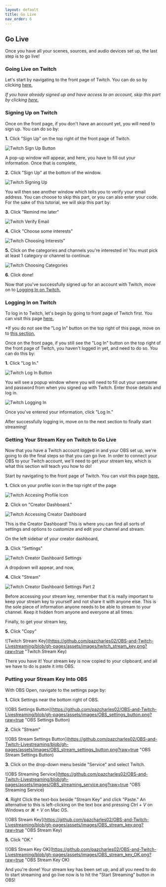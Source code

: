 ```yaml
---
layout: default
title: Go Live
nav_order: 6
---
```


## Go Live

Once you have all your scenes, sources, and audio devices set up, the last step is to go live!

### Going Live on Twitch

Let's start by navigating to the front page of Twitch. You can do so by clicking [here.](https://twitch.tv)

*If you have already signed up and have access to an account, skip this part by clicking [here.](https://pazcharles02.github.io/OBS-and-Twitch-Livestreaming/docs/go-live/#logging-in)*

### Signing Up on Twitch

Once on the front page, if you don't have an account yet, you will need to sign up. You can do so by:

**1.** Click "Sign Up" on the top right of the front page of Twitch.

![Twitch Sign Up Button](https://github.com/pazcharles02/OBS-and-Twitch-Livestreaming/blob/gh-pages/assets/images/twitch_front_page_sign_up.png?raw=true "Twitch Sign Up Button")

A pop-up window will appear, and here, you have to fill out your information. Once that is complete,

**2.** Click "Sign Up" at the bottom of the window.

![Twitch Signing Up](https://github.com/pazcharles02/OBS-and-Twitch-Livestreaming/blob/gh-pages/assets/images/twitch_signing_up.png?raw=true "Twitch Signing Up")

You will then see another window which tells you to verify your email address. You can choose to skip this part, or you can also enter your code. For the sake of this tutorial, we will skip this part by:

**3.** Click "Remind me later"

![Twitch Verify Email](https://github.com/pazcharles02/OBS-and-Twitch-Livestreaming/blob/gh-pages/assets/images/twitch_verify_email.png?raw=true "Twitch Verify Email")

**4.** Click "Choose some interests"

![Twitch Choosing Interests"](https://github.com/pazcharles02/OBS-and-Twitch-Livestreaming/blob/gh-pages/assets/images/twitch_choosing_interests.png?raw=true "Twitch Choosing Interests")

**5.** Click on the categories and channels you're interested in! You must pick at least 1 category or channel to continue.

![Twitch Choosing Categories](https://github.com/pazcharles02/OBS-and-Twitch-Livestreaming/blob/gh-pages/assets/images/twitch_choosing_categories.png?raw=true "Twitch Choosing Categories")

**6.** Click done!

Now that you've successfully signed up for an account with Twitch, move on to [Logging In on Twitch.](https://pazcharles02.github.io/OBS-and-Twitch-Livestreaming/docs/go-live/#logging-in)

### Logging In on Twitch

To log in to Twitch, let's begin by going to front page of Twitch first. You can visit this page [here.](https://twitch.tv)

*If you do not see the "Log In" button on the top right of this page, move on to [this section.](https://pazcharles02.github.io/OBS-and-Twitch-Livestreaming/docs/go-live/#getting-your-stream-key)

Once on the front page, if you still see the "Log In" button on the top right of the front page of Twitch, you haven't logged in yet, and need to do so. You can do this by:

**1.** Click "Log In."

![Twitch Log In Button](https://github.com/pazcharles02/OBS-and-Twitch-Livestreaming/blob/gh-pages/assets/images/twitch_front_page_log_in.png?raw=true "Twitch Log In Button")

You will see a popup window where you will need to fill out your username and password from when you signed up with Twitch. Enter those details and log in.

![Twitch Logging In](https://github.com/pazcharles02/OBS-and-Twitch-Livestreaming/blob/gh-pages/assets/images/twitch_logging_in.png?raw=true "Twitch Logging In")

Once you've entered your information, click "Log In."

After successfully logging in, move on to the next section to finally start streaming!

### Getting Your Stream Key on Twitch to Go Live

Now that you have a Twitch account logged in and your OBS set up, we're going to do the final steps so that you can go live. In order to connect your OBS to your Twitch account, we'll need to get your stream key, which is what this section will teach you how to do!

Start by navigating to the front page of Twitch. You can visit this page [here.](https://twitch.tv)

**1.** Click on your profile icon in the top right of the page

![Twitch Accesing Profile Icon](https://github.com/pazcharles02/OBS-and-Twitch-Livestreaming/blob/gh-pages/assets/images/twitch_access_profile_icon.png?raw=true "Twitch Accessing Profile Icon")

**2.** Click on "Creator Dashboard."

![Twitch Accessing Creator Dashboard](https://github.com/pazcharles02/OBS-and-Twitch-Livestreaming/blob/gh-pages/assets/images/twitch_creator_dashboard_icon.png?raw=true "Twitch Accessing Creator Dashboard")

This is the Creator Dashboard! This is where you can find all sorts of settings and options to customize and edit your channel and stream.

On the left sidebar of your creator dashboard,

**3.** Click "Settings"

![Twitch Creator Dashboard Settings](https://github.com/pazcharles02/OBS-and-Twitch-Livestreaming/blob/gh-pages/assets/images/twitch_creator_dashboard_step1.png?raw=true "Twitch Creator Dashboard Settings")

A dropdown will appear, and now,

**4.** Click "Stream"

![Twitch Creator Dashboard Settings Part 2](https://github.com/pazcharles02/OBS-and-Twitch-Livestreaming/blob/gh-pages/assets/images/twitch_creator_dashboard_step2.png?raw=true "Twitch Creator Dashboard Settings Part 2")

Before accessing your stream key, remember that it is really important to keep your stream key to yourself and not share it with anyone else. This is the sole piece of information anyone needs to be able to stream to your channel. Keep it hidden from anyone and everyone at all times.

Finally, to get your stream key, 

**5.** Click "Copy"

![Twitch Stream Key](https://github.com/pazcharles02/OBS-and-Twitch-Livestreaming/blob/gh-pages/assets/images/twitch_stream_key.png?raw=true "Twitch Stream Key)

There you have it! Your stream key is now copied to your clipboard, and all we have to do is paste it into OBS.

### Putting your Stream Key Into OBS

With OBS Open, navigate to the settings page by:

**1.** Click Settings near the bottom right of OBS.

![OBS Settings Button](https://github.com/pazcharles02/OBS-and-Twitch-Livestreaming/blob/gh-pages/assets/images/OBS_settings_button.png?raw=true "OBS Settings Button)

**2.** Click "Stream"

![OBS Stream Settings Button](https://github.com/pazcharles02/OBS-and-Twitch-Livestreaming/blob/gh-pages/assets/images/OBS_stream_settings_button.png?raw=true "OBS Stream Settings Button)

**3.** Click on the drop-down menu beside "Service" and select Twitch.

![OBS Streaming Service](https://github.com/pazcharles02/OBS-and-Twitch-Livestreaming/blob/gh-pages/assets/images/OBS_streaming_service.png?raw=true "OBS Streaming Service)

**4.** Right Click the text-box beside "Stream Key" and click "Paste." An alternative to this is left-clicking on the text box and pressing *Ctrl + V* on Windows or *⌘ + V* on Mac OS.

![OBS Stream Key](https://github.com/pazcharles02/OBS-and-Twitch-Livestreaming/blob/gh-pages/assets/images/OBS_stream_key.png?raw=true "OBS Stream Key)

**5.** Click "OK."

![OBS Stream Key OK](https://github.com/pazcharles02/OBS-and-Twitch-Livestreaming/blob/gh-pages/assets/images/OBS_stream_key_OK.png?raw=true "OBS Stream Key OK)

And you're done! Your stream key has been set up, and all you need to do to start streaming and go live now is to hit the "Start Streaming" button in OBS!

